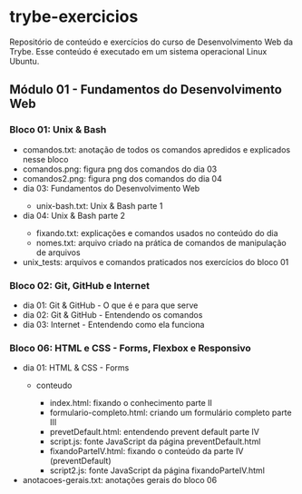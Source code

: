 # trybe-exercicios
Repositório de conteúdo e exercícios do curso de Desenvolvimento Web da Trybe.
Esse conteúdo é executado em um sistema operacional Linux Ubuntu.

## Módulo 01 - Fundamentos do Desenvolvimento Web
### Bloco 01: Unix & Bash
<ul>
    <li>comandos.txt: anotação de todos os comandos apredidos e explicados nesse bloco</li>
    <li>comandos.png: figura png dos comandos do dia 03</li>
    <li>comandos2.png: figura png dos comandos do dia 04</li>
    <li>dia 03: Fundamentos do Desenvolvimento Web</li>
    <ul>
        <li>unix-bash.txt: Unix & Bash parte 1</li>
    </ul>
    <li>dia 04: Unix & Bash parte 2</li>
    <ul>
        <li>fixando.txt: explicações e comandos usados no conteúdo do dia</li>
        <li>nomes.txt: arquivo criado na prática de comandos de manipulação de arquivos</li>
    </ul>
    <li>unix_tests: arquivos e comandos praticados nos exercícios do bloco 01</li>
</ul>

### Bloco 02: Git, GitHub e Internet
<ul>
    <li>dia 01: Git & GitHub - O que é e para que serve</li>
    <li>dia 02: Git & GitHub - Entendendo os comandos</li>
    <li>dia 03: Internet - Entendendo como ela funciona</li>
</ul>

### Bloco 06: HTML e CSS - Forms, Flexbox e Responsivo
<ul>
    <li>dia 01: HTML & CSS - Forms</li>
    <ul>
        <li>conteudo</li>
        <ul>
            <li>index.html: fixando o conhecimento parte II</li>
            <li>formulario-completo.html: criando um formulário completo parte III</li>
            <li>prevetDefault.html: entendendo prevent default parte IV</li>
            <li>script.js: fonte JavaScript da página preventDefault.html</li>
            <li>fixandoParteIV.html: fixando o conteúdo da parte IV (preventDefault)</li>
            <li>script2.js: fonte JavaScript da página fixandoParteIV.html</li>
        </ul>
    </ul>
    <li>anotacoes-gerais.txt: anotações gerais do bloco 06</li>
</ul>
